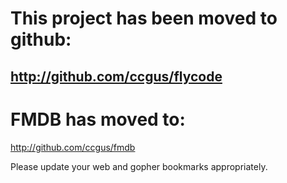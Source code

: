 # This project has been moved to github: #
## http://github.com/ccgus/flycode ##

# FMDB has moved to: #
http://github.com/ccgus/fmdb

Please update your web and gopher bookmarks appropriately.